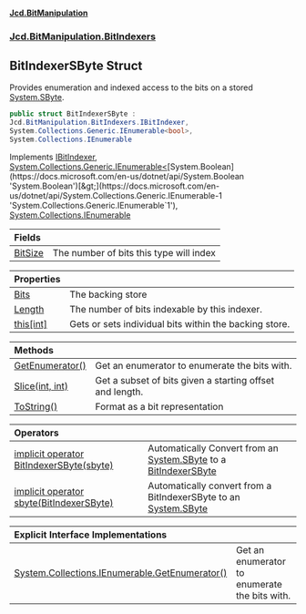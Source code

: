 #### [Jcd.BitManipulation](index.md 'index')
### [Jcd.BitManipulation.BitIndexers](Jcd.BitManipulation.BitIndexers.md 'Jcd.BitManipulation.BitIndexers')

## BitIndexerSByte Struct

Provides enumeration and indexed access to the bits on a stored [System.SByte](https://docs.microsoft.com/en-us/dotnet/api/System.SByte 'System.SByte').

```csharp
public struct BitIndexerSByte :
Jcd.BitManipulation.BitIndexers.IBitIndexer,
System.Collections.Generic.IEnumerable<bool>,
System.Collections.IEnumerable
```

Implements [IBitIndexer](Jcd.BitManipulation.BitIndexers.IBitIndexer.md 'Jcd.BitManipulation.BitIndexers.IBitIndexer'), [System.Collections.Generic.IEnumerable&lt;](https://docs.microsoft.com/en-us/dotnet/api/System.Collections.Generic.IEnumerable-1 'System.Collections.Generic.IEnumerable`1')[System.Boolean](https://docs.microsoft.com/en-us/dotnet/api/System.Boolean 'System.Boolean')[&gt;](https://docs.microsoft.com/en-us/dotnet/api/System.Collections.Generic.IEnumerable-1 'System.Collections.Generic.IEnumerable`1'), [System.Collections.IEnumerable](https://docs.microsoft.com/en-us/dotnet/api/System.Collections.IEnumerable 'System.Collections.IEnumerable')

| Fields | |
| :--- | :--- |
| [BitSize](Jcd.BitManipulation.BitIndexers.BitIndexerSByte.BitSize.md 'Jcd.BitManipulation.BitIndexers.BitIndexerSByte.BitSize') | The number of bits this type will index |

| Properties | |
| :--- | :--- |
| [Bits](Jcd.BitManipulation.BitIndexers.BitIndexerSByte.Bits.md 'Jcd.BitManipulation.BitIndexers.BitIndexerSByte.Bits') | The backing store |
| [Length](Jcd.BitManipulation.BitIndexers.BitIndexerSByte.Length.md 'Jcd.BitManipulation.BitIndexers.BitIndexerSByte.Length') | The number of bits indexable by this indexer. |
| [this[int]](Jcd.BitManipulation.BitIndexers.BitIndexerSByte.this[int].md 'Jcd.BitManipulation.BitIndexers.BitIndexerSByte.this[int]') | Gets or sets individual bits within the backing store. |

| Methods | |
| :--- | :--- |
| [GetEnumerator()](Jcd.BitManipulation.BitIndexers.BitIndexerSByte.GetEnumerator().md 'Jcd.BitManipulation.BitIndexers.BitIndexerSByte.GetEnumerator()') | Get an enumerator to enumerate the bits with. |
| [Slice(int, int)](Jcd.BitManipulation.BitIndexers.BitIndexerSByte.Slice(int,int).md 'Jcd.BitManipulation.BitIndexers.BitIndexerSByte.Slice(int, int)') | Get a subset of bits given a starting offset and length. |
| [ToString()](Jcd.BitManipulation.BitIndexers.BitIndexerSByte.ToString().md 'Jcd.BitManipulation.BitIndexers.BitIndexerSByte.ToString()') | Format as a bit representation |

| Operators | |
| :--- | :--- |
| [implicit operator BitIndexerSByte(sbyte)](Jcd.BitManipulation.BitIndexers.BitIndexerSByte.op_ImplicitJcd.BitManipulation.BitIndexers.BitIndexerSByte(sbyte).md 'Jcd.BitManipulation.BitIndexers.BitIndexerSByte.op_Implicit Jcd.BitManipulation.BitIndexers.BitIndexerSByte(sbyte)') | Automatically Convert from an [System.SByte](https://docs.microsoft.com/en-us/dotnet/api/System.SByte 'System.SByte') to a [BitIndexerSByte](Jcd.BitManipulation.BitIndexers.BitIndexerSByte.md 'Jcd.BitManipulation.BitIndexers.BitIndexerSByte') |
| [implicit operator sbyte(BitIndexerSByte)](Jcd.BitManipulation.BitIndexers.BitIndexerSByte.op_Implicitsbyte(Jcd.BitManipulation.BitIndexers.BitIndexerSByte).md 'Jcd.BitManipulation.BitIndexers.BitIndexerSByte.op_Implicit sbyte(Jcd.BitManipulation.BitIndexers.BitIndexerSByte)') | Automatically convert from a BitIndexerSByte to an [System.SByte](https://docs.microsoft.com/en-us/dotnet/api/System.SByte 'System.SByte') |

| Explicit Interface Implementations | |
| :--- | :--- |
| [System.Collections.IEnumerable.GetEnumerator()](Jcd.BitManipulation.BitIndexers.BitIndexerSByte.System.Collections.IEnumerable.GetEnumerator().md 'Jcd.BitManipulation.BitIndexers.BitIndexerSByte.System.Collections.IEnumerable.GetEnumerator()') | Get an enumerator to enumerate the bits with. |
